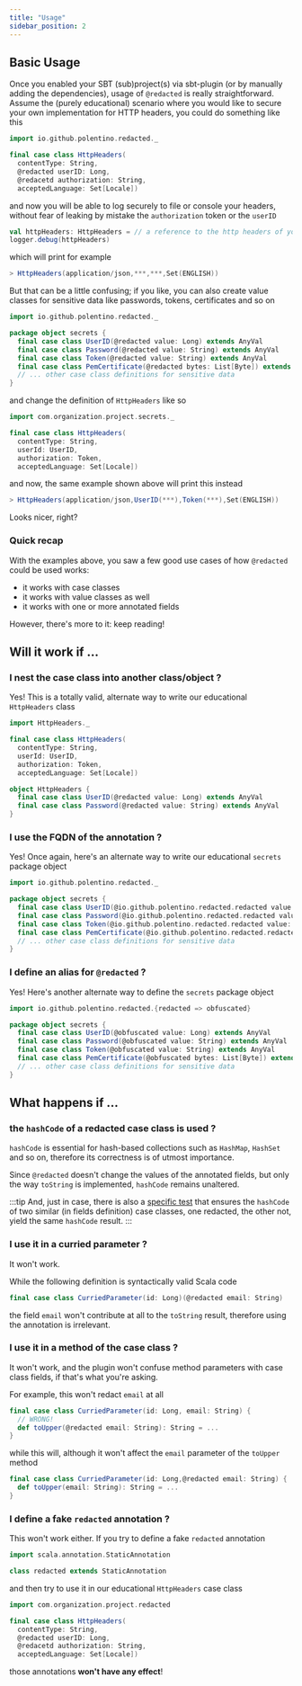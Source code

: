 ```yaml
---
title: "Usage"
sidebar_position: 2
---
```


## Basic Usage

Once you enabled your SBT (sub)project(s) via sbt-plugin (or by manually adding the dependencies), usage of `@redacted`
is really straightforward. Assume the (purely educational) scenario where you would like to secure your own
implementation for HTTP headers, you could do something like this

```scala title="com/organization/project/HttpHeaders.scala"
import io.github.polentino.redacted._

final case class HttpHeaders(
  contentType: String,
  @redacted userID: Long,
  @redacetd authorization: String,
  acceptedLanguage: Set[Locale])
```

and now you will be able to log securely to file or console your headers, without fear of leaking by mistake the
`authorization` token or the `userID`

```scala
val httpHeaders: HttpHeaders = // a reference to the http headers of your application
logger.debug(httpHeaders)
```

which will print for example

```scala
> HttpHeaders(application/json,***,***,Set(ENGLISH))
```

But that can be a little confusing; if you like, you can also create value classes for sensitive data like passwords,
tokens, certificates and so on

```scala title="com/organization/project/secrets/package.scala"
import io.github.polentino.redacted._

package object secrets {
  final case class UserID(@redacted value: Long) extends AnyVal
  final case class Password(@redacted value: String) extends AnyVal
  final case class Token(@redacted value: String) extends AnyVal
  final case class PemCertificate(@redacted bytes: List[Byte]) extends AnyVal
  // ... other case class definitions for sensitive data
}
```

and change the definition of `HttpHeaders` like so

```scala title="com/organization/project/HttpHeaders.scala"
import com.organization.project.secrets._

final case class HttpHeaders(
  contentType: String,
  userId: UserID,
  authorization: Token,
  acceptedLanguage: Set[Locale])
```

and now, the same example shown above will print this instead

```scala
> HttpHeaders(application/json,UserID(***),Token(***),Set(ENGLISH))
```

Looks nicer, right?

### Quick recap

With the examples above, you saw a few good use cases of how `@redacted` could be used works:

* it works with case classes
* it works with value classes as well
* it works with one or more annotated fields

However, there's more to it: keep reading!

## Will it work if ...

### I nest the case class into another class/object ?

Yes! This is a totally valid, alternate way to write our educational `HttpHeaders` class

```scala title="com/organization/project/HttpHeaders.scala"
import HttpHeaders._

final case class HttpHeaders(
  contentType: String,
  userId: UserID,
  authorization: Token,
  acceptedLanguage: Set[Locale])

object HttpHeaders {
  final case class UserID(@redacted value: Long) extends AnyVal
  final case class Password(@redacted value: String) extends AnyVal
}
```

### I use the FQDN of the annotation ?

Yes! Once again, here's an alternate way to write our educational `secrets` package object

```scala title="com/organization/project/secrets/package.scala"
import io.github.polentino.redacted._

package object secrets {
  final case class UserID(@io.github.polentino.redacted.redacted value: Long) extends AnyVal
  final case class Password(@io.github.polentino.redacted.redacted value: String) extends AnyVal
  final case class Token(@io.github.polentino.redacted.redacted value: String) extends AnyVal
  final case class PemCertificate(@io.github.polentino.redacted.redacted bytes: List[Byte]) extends AnyVal
  // ... other case class definitions for sensitive data
}
```

### I define an alias for `@redacted` ?

Yes! Here's another alternate way to define the `secrets` package object

```scala title="com/organization/project/secrets/package.scala"
import io.github.polentino.redacted.{redacted => obfuscated}

package object secrets {
  final case class UserID(@obfuscated value: Long) extends AnyVal
  final case class Password(@obfuscated value: String) extends AnyVal
  final case class Token(@obfuscated value: String) extends AnyVal
  final case class PemCertificate(@obfuscated bytes: List[Byte]) extends AnyVal
  // ... other case class definitions for sensitive data
}
```

## What happens if ...

### the `hashCode` of a redacted case class is used ?

`hashCode` is essential for hash-based collections such as `HashMap`, `HashSet` and so on, therefore its correctness is
of utmost importance.

Since `@redacted` doesn't change the values of the annotated fields, but only the way `toString` is implemented,
`hashCode` remains unaltered.

:::tip
And, just in case, there is also
a [specific test](https://github.com/polentino/redacted/blob/main/tests/src/test/scala/io/github/polentino/redacted/RedactedSpec.scala#L218C1-L219C1)
that ensures the `hashCode` of two similar (in fields definition) case classes, one redacted, the other not, yield the
same `hashCode` result.
:::

### I use it in a curried parameter ?

It won't work.

While the following definition is syntactically valid Scala code

```scala title="CurriedParameter.scala"
final case class CurriedParameter(id: Long)(@redacted email: String)
```

the field `email` won't contribute at all to the `toString` result, therefore using the annotation is irrelevant.

### I use it in a method of the case class ?

It won't work, and the plugin won't confuse method parameters with case class fields, if that's what you're asking.

For example, this won't redact `email` at all

```scala title="ConfusingParameter.scala"
final case class CurriedParameter(id: Long, email: String) {
  // WRONG!
  def toUpper(@redacted email: String): String = ...
}
```

while this will, although it won't affect the `email` parameter of the `toUpper` method

```scala title="ConfusingParameter.scala"
final case class CurriedParameter(id: Long,@redacted email: String) {
  def toUpper(email: String): String = ...
}
```

### I define a fake `redacted` annotation ?

This won't work either. If you try to define a fake `redacted` annotation

```scala title="com/organization/project/redacted.scala"
import scala.annotation.StaticAnnotation

class redacted extends StaticAnnotation
```

and then try to use it in our educational `HttpHeaders` case class

```scala title="com/organization/project/HttpHeaders.scala"
import com.organization.project.redacted

final case class HttpHeaders(
  contentType: String,
  @redacted userID: Long,
  @redacetd authorization: String,
  acceptedLanguage: Set[Locale])
```

those annotations **won't have any effect**!